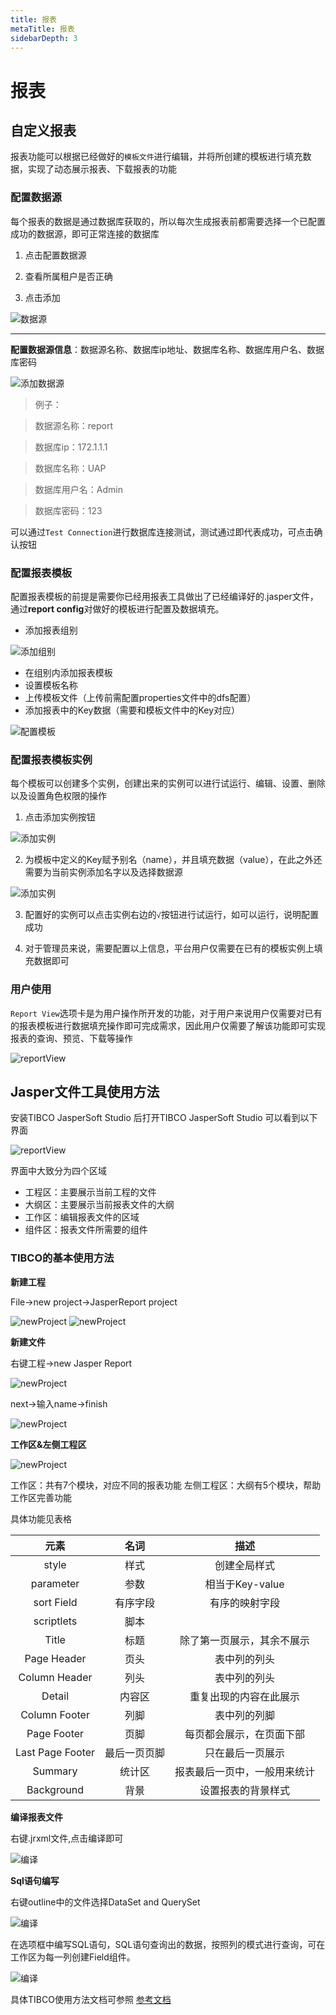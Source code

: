 ```yaml
---
title: 报表
metaTitle: 报表
sidebarDepth: 3
---
```


# 报表

## 自定义报表

报表功能可以根据已经做好的`模板文件`进行编辑，并将所创建的模板进行填充数据，实现了动态展示报表、下载报表的功能

### 配置数据源

每个报表的数据是通过数据库获取的，所以每次生成报表前都需要选择一个已配置成功的数据源，即可正常连接的数据库

1. 点击配置数据源

2. 查看所属租户是否正确

3. 点击添加

<img :src="$withBase('/develop/reportDataSource.jpg')" alt = "数据源">

------

**配置数据源信息**：数据源名称、数据库ip地址、数据库名称、数据库用户名、数据库密码

<img :src="$withBase('/develop/reportAdd.jpg')" alt = "添加数据源">


> 例子：

> 数据源名称：report

> 数据库ip：172.1.1.1

> 数据库名称：UAP

> 数据库用户名：Admin

> 数据库密码：123

可以通过`Test Connection`进行数据库连接测试，测试通过即代表成功，可点击确认按钮

### 配置报表模板

配置报表模板的前提是需要你已经用报表工具做出了已经编译好的.jasper文件，通过**report config**对做好的模板进行配置及数据填充。

- 添加报表组别

<img :src="$withBase('/develop/reportconfigAddName.jpg')" alt = "添加组别">

- 在组别内添加报表模板
- 设置模板名称
- 上传模板文件（上传前需配置properties文件中的dfs配置）
- 添加报表中的Key数据（需要和模板文件中的Key对应）

<img :src="$withBase('/develop/reportAddConfig.jpg')" alt = "配置模板">

### 配置报表模板实例

每个模板可以创建多个实例，创建出来的实例可以进行试运行、编辑、设置、删除以及设置角色权限的操作

1. 点击添加实例按钮

<img :src="$withBase('/develop/instAdd.jpg')" alt = "添加实例">

2. 为模板中定义的Key赋予别名（name），并且填充数据（value），在此之外还需要为当前实例添加名字以及选择数据源

<img :src="$withBase('/develop/instAdd2.jpg')" alt = "添加实例">

3. 配置好的实例可以点击实例右边的`√`按钮进行试运行，如可以运行，说明配置成功

4. 对于管理员来说，需要配置以上信息，平台用户仅需要在已有的模板实例上填充数据即可

### 用户使用

`Report View`选项卡是为用户操作所开发的功能，对于用户来说用户仅需要对已有的报表模板进行数据填充操作即可完成需求，因此用户仅需要了解该功能即可实现报表的查询、预览、下载等操作

<img :src="$withBase('/develop/reportView.jpg')" alt = "reportView">


## Jasper文件工具使用方法

安装TIBCO JasperSoft Studio 后打开TIBCO JasperSoft Studio 可以看到以下界面

<img :src="$withBase('/develop/TIBCO1.jpg')" alt = "reportView">

界面中大致分为四个区域
- 工程区：主要展示当前工程的文件
- 大纲区：主要展示当前报表文件的大纲
- 工作区：编辑报表文件的区域
- 组件区：报表文件所需要的组件

### TIBCO的基本使用方法

**新建工程**

File->new project->JasperReport project

<img :src="$withBase('/develop/TIBCONewPjct.jpg')" alt = "newProject">

<img :src="$withBase('/develop/TIBCONewPjct2.jpg')" alt = "newProject">

**新建文件** 

右键工程->new Jasper Report

<img :src="$withBase('/develop/TIBCONewPjct3.jpg')" alt = "newProject">

next->输入name->finish

<img :src="$withBase('/develop/TIBCONewPjct4.jpg')" alt = "newProject">

**工作区&左侧工程区**

<img :src="$withBase('/develop/TIBCONewPjct5.jpg')" alt = "newProject">

工作区：共有7个模块，对应不同的报表功能
左侧工程区：大纲有5个模块，帮助工作区完善功能

具体功能见表格

|        元素        |   名词   |       描述       |
| :--------------: | :----: | :------------: |
|      style       |   样式   |     创建全局样式     |
|    parameter     |   参数   |  相当于Key-value  |
|    sort Field    |  有序字段  |    有序的映射字段     |
|    scriptlets    |   脚本   |                |
|      Title       |   标题   | 除了第一页展示，其余不展示  |
|   Page Header    |   页头   |     表中列的列头     |
|  Column Header   |   列头   |     表中列的列头     |
|      Detail      |  内容区   |  重复出现的内容在此展示   |
|  Column Footer   |   列脚   |     表中列的列脚     |
|   Page Footer    |   页脚   |  每页都会展示，在页面下部  |
| Last Page Footer | 最后一页页脚 |    只在最后一页展示    |
|     Summary      |  统计区   | 报表最后一页中，一般用来统计 |
|    Background    |   背景   |   设置报表的背景样式    |

**编译报表文件**

右键.jrxml文件,点击编译即可

<img :src="$withBase('/develop/TIBCO2.jpg')" alt = "编译">

**Sql语句编写**

右键outline中的文件选择DataSet and QuerySet

<img :src="$withBase('/develop/TIBCO5.jpg')" alt = "编译">

在选项框中编写SQL语句，SQL语句查询出的数据，按照列的模式进行查询，可在工作区为每一列创建Field组件。

<img :src="$withBase('/develop/TIBCO6.jpg')" alt = "编译">

具体TIBCO使用方法文档可参照
[参考文档](https://www.jianshu.com/p/999d8e6c8f6c)